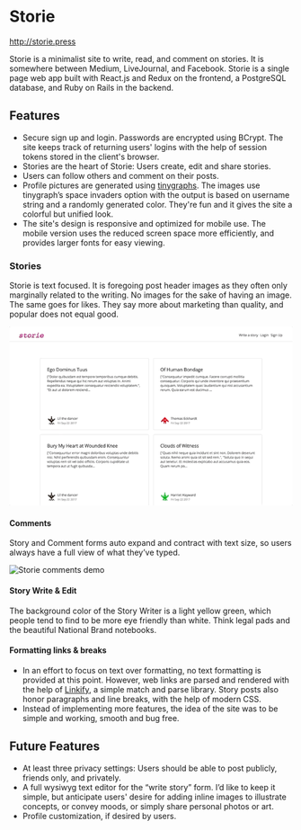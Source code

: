 # Storie

http://storie.press

Storie is a minimalist site to write, read, and comment on stories. It is somewhere between Medium, LiveJournal, and Facebook. Storie is a single page web app built with React.js and Redux on the frontend, a PostgreSQL database, and Ruby on Rails in the backend.

## Features
* Secure sign up and login. Passwords are encrypted using BCrypt. The site keeps track of returning users' logins with the help of session tokens stored in the client's browser.
* Stories are the heart of Storie: Users create, edit and share stories.
* Users can follow others and comment on their posts.
* Profile pictures are generated using [tinygraphs](https://github.com/taironas/tinygraphs). The images use tinygraph’s space invaders option with the output is based on username string and a randomly generated color. They're fun and it gives the site a colorful but unified look.
* The site's design is responsive and optimized for mobile use. The mobile version uses the reduced screen space more efficiently, and provides larger fonts for easy viewing.

### Stories
Storie is text focused. It is foregoing post header images as they often only marginally related to the writing. No images for the sake of having an image. The same goes for likes. They say more about marketing than quality, and popular does not equal good.

![Storie main page and login](docs/readme_images/main_page_login_medium.gif)

#### Comments
Story and Comment forms auto expand and contract with text size, so users always have a full view of what they’ve typed.

![Storie comments demo](docs/readme_images/comments.gif)

#### Story Write & Edit
The background color of the Story Writer is a light yellow green, which people tend to find to be more eye friendly than white. Think legal pads and the beautiful National Brand notebooks.

#### Formatting links & breaks
* In an effort to focus on text over formatting, no text formatting is provided at this point. However, web links are parsed and rendered with the help of [Linkify](https://github.com/tasti/react-linkify/), a simple match and parse library. Story posts also honor paragraphs and line breaks, with the help of modern CSS.
* Instead of implementing more features, the idea of the site was to be simple and working, smooth and bug free.

## Future Features
* At least three privacy settings: Users should be able to post publicly, friends only, and privately.
* A full wysiwyg text editor for the “write story” form. I’d like to keep it simple, but anticipate users' desire for adding inline images to illustrate concepts, or convey moods, or simply share personal photos or art.
* Profile customization, if desired by users.
